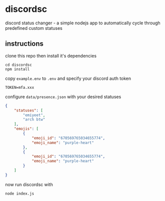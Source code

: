 # discordsc

discord status changer - a simple nodejs app to automatically cycle through predefined custom statuses

## instructions

clone this repo then install it's dependencies

```shell
cd discordsc
npm install
```

copy `example.env` to `.env` and specify your discord auth token
```shell
TOKEN=mfa.xxx
```

configure `data/presence.json` with your desired statuses
```json
{
    "statuses": [
        "emiyeet",
        "arch btw"
    ],
    "emojis": [
        {
            "emoji_id": "670569765034655774",
            "emoji_name": "purple-heart"
        },
        {
            "emoji_id": "670569765034655774",
            "emoji_name": "purple-heart"
        }
    ]
}
```

now run discordsc with
```shell
node index.js
```